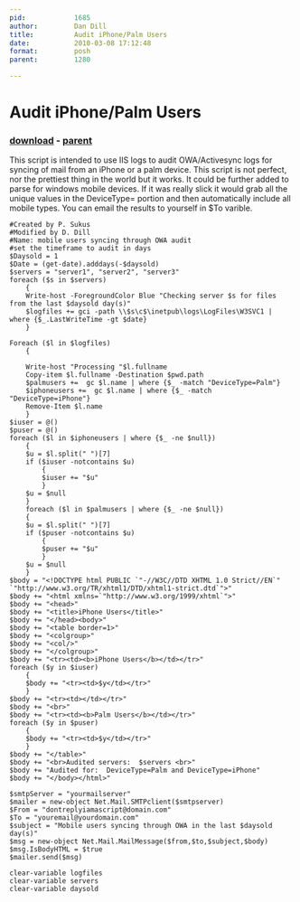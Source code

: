 ```yaml
---
pid:            1685
author:         Dan Dill
title:          Audit iPhone/Palm Users
date:           2010-03-08 17:12:48
format:         posh
parent:         1280

---
```


# Audit iPhone/Palm Users

### [download](Scripts\1685.ps1) - [parent](Scripts\1280.md)

This script is intended to use IIS logs to audit OWA/Activesync logs for syncing of mail from an iPhone or a palm device. This script is not perfect, nor the prettiest thing in the world but it works.  It could be further added to parse for windows mobile devices.  If it was really slick it would grab all the unique values in the DeviceType= portion and then automatically include all mobile types.  You can email the results to yourself in $To varible.	

```posh
#Created by P. Sukus
#Modified by D. Dill
#Name: mobile users syncing through OWA audit 
#set the timeframe to audit in days
$Daysold = 1
$Date = (get-date).adddays(-$daysold)
$servers = "server1", "server2", "server3"
foreach ($s in $servers) 
    {
    Write-host -ForegroundColor Blue "Checking server $s for files from the last $daysold day(s)"
    $logfiles += gci -path \\$s\c$\inetpub\logs\LogFiles\W3SVC1 | where {$_.LastWriteTime -gt $date}
    }
    
Foreach ($l in $logfiles)
    {
    
    Write-host "Processing "$l.fullname
    Copy-item $l.fullname -Destination $pwd.path
	$palmusers +=  gc $l.name | where {$_ -match "DeviceType=Palm"}
	$iphoneusers +=  gc $l.name | where {$_ -match "DeviceType=iPhone"}
    Remove-Item $l.name
    }
$iuser = @()
$puser = @()
foreach ($l in $iphoneusers | where {$_ -ne $null})
    {
    $u = $l.split(" ")[7]
    if ($iuser -notcontains $u)
        {
        $iuser += "$u"
        }
    $u = $null
    }
	foreach ($l in $palmusers | where {$_ -ne $null})
    {
    $u = $l.split(" ")[7]
    if ($puser -notcontains $u)
        {
        $puser += "$u"
        }
    $u = $null
    }
$body = "<!DOCTYPE html PUBLIC `"-//W3C//DTD XHTML 1.0 Strict//EN`"  `"http://www.w3.org/TR/xhtml1/DTD/xhtml1-strict.dtd`">"
$body += "<html xmlns=`"http://www.w3.org/1999/xhtml`">"
$body += "<head>"
$body += "<title>iPhone Users</title>"
$body += "</head><body>"
$body += "<table border=1>"
$body += "<colgroup>"
$body += "<col/>"
$body += "</colgroup>"
$body += "<tr><td><b>iPhone Users</b></td></tr>"
foreach ($y in $iuser)
    {
    $body += "<tr><td>$y</td></tr>"
    }
$body += "<tr><td></td></tr>"
$body += "<br>"
$body += "<tr><td><b>Palm Users</b></td></tr>"
foreach ($y in $puser)
    {
    $body += "<tr><td>$y</td></tr>"
    }
$body += "</table>"
$body += "<br>Audited servers:  $servers <br>"
$body += "Audited for:  DeviceType=Palm and DeviceType=iPhone"
$body += "</body></html>"

$smtpServer = "yourmailserver"
$mailer = new-object Net.Mail.SMTPclient($smtpserver)	
$From = "dontreplyiamascript@domain.com"
$To = "youremail@yourdomain.com"
$subject = "Mobile users syncing through OWA in the last $daysold day(s)"
$msg = new-object Net.Mail.MailMessage($from,$to,$subject,$body)	
$msg.IsBodyHTML = $true
$mailer.send($msg)

clear-variable logfiles
clear-variable servers
clear-variable daysold
```
